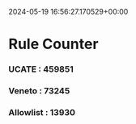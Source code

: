 2024-05-19 16:56:27.170529+00:00
# Rule Counter 
 ### UCATE : 459851

 ### Veneto : 73245

 ### Allowlist : 13930